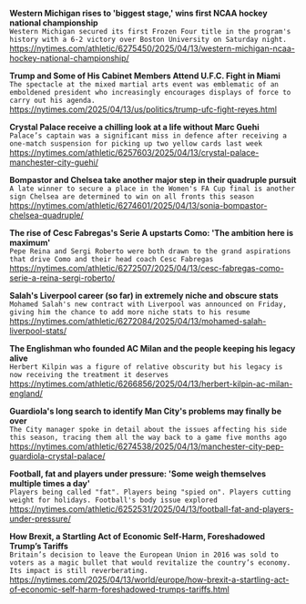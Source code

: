 **Western Michigan rises to 'biggest stage,' wins first NCAA hockey national championship**\
`Western Michigan secured its first Frozen Four title in the program's history with a 6-2 victory over Boston University on Saturday night.
`\
https://nytimes.com/athletic/6275450/2025/04/13/western-michigan-ncaa-hockey-national-championship/

**Trump and Some of His Cabinet Members Attend U.F.C. Fight in Miami**\
`The spectacle at the mixed martial arts event was emblematic of an emboldened president who increasingly encourages displays of force to carry out his agenda.`\
https://nytimes.com/2025/04/13/us/politics/trump-ufc-fight-reyes.html

**Crystal Palace receive a chilling look at a life without Marc Guehi**\
`Palace’s captain was a significant miss in defence after receiving a one-match suspension for picking up two yellow cards last week`\
https://nytimes.com/athletic/6257603/2025/04/13/crystal-palace-manchester-city-guehi/

**Bompastor and Chelsea take another major step in their quadruple pursuit**\
`A late winner to secure a place in the Women's FA Cup final is another sign Chelsea are determined to win on all fronts this season`\
https://nytimes.com/athletic/6274601/2025/04/13/sonia-bompastor-chelsea-quadruple/

**The rise of Cesc Fabregas's Serie A upstarts Como: 'The ambition here is maximum'**\
`Pepe Reina and Sergi Roberto were both drawn to the grand aspirations that drive Como and their head coach Cesc Fabregas`\
https://nytimes.com/athletic/6272507/2025/04/13/cesc-fabregas-como-serie-a-reina-sergi-roberto/

**Salah's Liverpool career (so far) in extremely niche and obscure stats**\
`Mohamed Salah's new contract with Liverpool was announced on Friday, giving him the chance to add more niche stats to his resume`\
https://nytimes.com/athletic/6272084/2025/04/13/mohamed-salah-liverpool-stats/

**The Englishman who founded AC Milan and the people keeping his legacy alive**\
`Herbert Kilpin was a figure of relative obscurity but his legacy is now receiving the treatment it deserves`\
https://nytimes.com/athletic/6266856/2025/04/13/herbert-kilpin-ac-milan-england/

**Guardiola's long search to identify Man City's problems may finally be over**\
`The City manager spoke in detail about the issues affecting his side this season, tracing them all the way back to a game five months ago`\
https://nytimes.com/athletic/6274538/2025/04/13/manchester-city-pep-guardiola-crystal-palace/

**Football, fat and players under pressure: 'Some weigh themselves multiple times a day'**\
`Players being called "fat". Players being "spied on". Players cutting weight for holidays. Football's body issue explored`\
https://nytimes.com/athletic/6252531/2025/04/13/football-fat-and-players-under-pressure/

**How Brexit, a Startling Act of Economic Self-Harm, Foreshadowed Trump’s Tariffs**\
`Britain’s decision to leave the European Union in 2016 was sold to voters as a magic bullet that would revitalize the country’s economy. Its impact is still reverberating.`\
https://nytimes.com/2025/04/13/world/europe/how-brexit-a-startling-act-of-economic-self-harm-foreshadowed-trumps-tariffs.html

